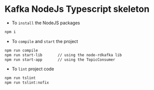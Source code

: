 # Kafka NodeJs Typescript skeleton

* To `install` the NodeJS packages

```bash
npm i
```

* To `compile` and `start` the project

```bash
npm run compile
npm run start-lib       // using the node-rdkafka lib
npm run start-app       // using the TopicConsumer
```

* To `lint` project code

```bash
npm run tslint
npm run tslint:nofix
```
